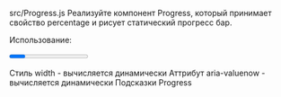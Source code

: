 src/Progress.js
Реализуйте компонент Progress, который принимает свойство percentage и рисует статический прогресс бар.

Использование:

<Progress percentage={40} />;
Результат:

<div class="progress">
  <div class="progress-bar" role="progressbar" aria-valuenow="40" aria-valuemin="0" aria-valuemax="100" aria-label="progressbar" style="width: 40%;">
  </div>
</div>
Стиль width - вычисляется динамически
Аттрибут aria-valuenow - вычисляется динамически
Подсказки
Progress